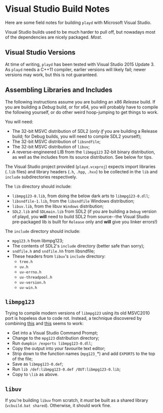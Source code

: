 # Visual Studio Build Notes

Here are some field notes for building `playd` with Microsoft Visual Studio.

Visual Studio builds used to be much harder to pull off, but nowadays most
of the dependencies are nicely packaged.  _Most_.

## Visual Studio Versions

At time of writing, `playd` has been tested with Visual Studio 2015 Update 3.
As `playd` needs a C++11 compiler, earlier versions will likely fail;
newer versions may work, but this is not guaranteed.

## Assembling Libraries and Includes

The following instructions assume you are building an x86 _Release_ build.
If you are building a _Debug_ build, or for x64, you will probably have to
compile the following yourself, or do other weird hoop-jumping to get things
to work.

You will need:

* The 32-bit MSVC distribution of SDL2 (_only if_ you are building a Release
  build; for Debug builds, you will need to compile SDL2 yourself);
* The 32-bit MSVC distribution of `libsndfile`;
* The 32-bit MSVC distribution of `libuv`;
* A reverse-engineered LIB from the `libmpg123` 32-bit binary distribution,
  as well as the includes from its source distribution.  See below for tips.

The Visual Studio project provided (`playd.vcxproj`) expects import libraries
(`.lib` files) and library headers (`.h`, `.hpp`, `.hxx`) to be collected in
the `lib` and `include` subdirectories respectively.

The `lib` directory should include:

* `libmpg123-0.lib`, from doing the below dark arts to `libmpg123-0.dll`;
* `libsndfile-1.lib`, from the `libsndfile` Windows distribution;
* `libuv.lib`, from the libuv `Windows` distribution;
* `SDL2.lib` and `SDLmain.lib` from SDL2 (if you are building a `Debug` version
  of playd, you **will** need to build SDL2 from source--the Visual Studio
  pre-packaged lib is built for `Release` only and **will** give you linker
  errors!)

The `include` directory should include:

* `mpg123.h` from libmpg123;
* The contents of SDL2's `include` directory (better safe than sorry);
* `sndfile.h` and `sndfile.hh` from libsndfile;
* These headers from `libuv`'s `include` directory:
  * `tree.h`
  * `uv.h`
  * `uv-errno.h`
  * `uv-threadpool.h`
  * `uv-version.h`
  * `uv-win.h`

## `libmpg123`

Trying to compile modern versions of `libmpg123` using its old MSVC2010
port is hopeless due to code rot.  Instead, a technique discovered by
combining [this](http://zdoom.org/wiki/Compile_ZDoom_on_Windows) and
[this](https://adrianhenke.wordpress.com/2008/12/05/create-lib-file-from-dll/)
seems to work:

* Get into a Visual Studio Command Prompt;
* Change to the `mpg123` distribution directory;
* Run `dumpbin /exports libmpg123-0.dll`;
* Copy the output into your favourite text editor;
* Strip down to the function names (`mpg123_`*) and add `EXPORTS` to the top
  of the file;
* Save as `libmpg123-0.def`;
* Run `lib /def:libmpg123-0.def /OUT:libmpg123-0.lib`;
* Copy to `\lib` as above.

## `libuv`

If you're building `libuv` from scratch, it _must_ be built as a shared library
(`vcbuild.bat shared`).  Otherwise, it should work fine.
